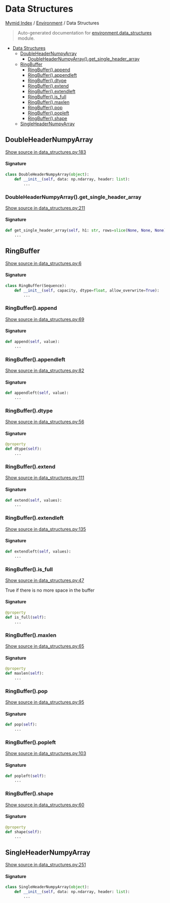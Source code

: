 # Data Structures

[Mymid Index](../README.md#mymid-index) /
[Environment](./index.md#environment) /
Data Structures

> Auto-generated documentation for [environment.data_structures](https://github.com/enricobu96/myMID/blob/main/environment/data_structures.py) module.

- [Data Structures](#data-structures)
  - [DoubleHeaderNumpyArray](#doubleheadernumpyarray)
    - [DoubleHeaderNumpyArray().get_single_header_array](#doubleheadernumpyarray()get_single_header_array)
  - [RingBuffer](#ringbuffer)
    - [RingBuffer().append](#ringbuffer()append)
    - [RingBuffer().appendleft](#ringbuffer()appendleft)
    - [RingBuffer().dtype](#ringbuffer()dtype)
    - [RingBuffer().extend](#ringbuffer()extend)
    - [RingBuffer().extendleft](#ringbuffer()extendleft)
    - [RingBuffer().is_full](#ringbuffer()is_full)
    - [RingBuffer().maxlen](#ringbuffer()maxlen)
    - [RingBuffer().pop](#ringbuffer()pop)
    - [RingBuffer().popleft](#ringbuffer()popleft)
    - [RingBuffer().shape](#ringbuffer()shape)
  - [SingleHeaderNumpyArray](#singleheadernumpyarray)

## DoubleHeaderNumpyArray

[Show source in data_structures.py:183](https://github.com/enricobu96/myMID/blob/main/environment/data_structures.py#L183)

#### Signature

```python
class DoubleHeaderNumpyArray(object):
    def __init__(self, data: np.ndarray, header: list):
        ...
```

### DoubleHeaderNumpyArray().get_single_header_array

[Show source in data_structures.py:211](https://github.com/enricobu96/myMID/blob/main/environment/data_structures.py#L211)

#### Signature

```python
def get_single_header_array(self, h1: str, rows=slice(None, None, None)):
    ...
```



## RingBuffer

[Show source in data_structures.py:6](https://github.com/enricobu96/myMID/blob/main/environment/data_structures.py#L6)

#### Signature

```python
class RingBuffer(Sequence):
    def __init__(self, capacity, dtype=float, allow_overwrite=True):
        ...
```

### RingBuffer().append

[Show source in data_structures.py:69](https://github.com/enricobu96/myMID/blob/main/environment/data_structures.py#L69)

#### Signature

```python
def append(self, value):
    ...
```

### RingBuffer().appendleft

[Show source in data_structures.py:82](https://github.com/enricobu96/myMID/blob/main/environment/data_structures.py#L82)

#### Signature

```python
def appendleft(self, value):
    ...
```

### RingBuffer().dtype

[Show source in data_structures.py:56](https://github.com/enricobu96/myMID/blob/main/environment/data_structures.py#L56)

#### Signature

```python
@property
def dtype(self):
    ...
```

### RingBuffer().extend

[Show source in data_structures.py:111](https://github.com/enricobu96/myMID/blob/main/environment/data_structures.py#L111)

#### Signature

```python
def extend(self, values):
    ...
```

### RingBuffer().extendleft

[Show source in data_structures.py:135](https://github.com/enricobu96/myMID/blob/main/environment/data_structures.py#L135)

#### Signature

```python
def extendleft(self, values):
    ...
```

### RingBuffer().is_full

[Show source in data_structures.py:47](https://github.com/enricobu96/myMID/blob/main/environment/data_structures.py#L47)

True if there is no more space in the buffer

#### Signature

```python
@property
def is_full(self):
    ...
```

### RingBuffer().maxlen

[Show source in data_structures.py:65](https://github.com/enricobu96/myMID/blob/main/environment/data_structures.py#L65)

#### Signature

```python
@property
def maxlen(self):
    ...
```

### RingBuffer().pop

[Show source in data_structures.py:95](https://github.com/enricobu96/myMID/blob/main/environment/data_structures.py#L95)

#### Signature

```python
def pop(self):
    ...
```

### RingBuffer().popleft

[Show source in data_structures.py:103](https://github.com/enricobu96/myMID/blob/main/environment/data_structures.py#L103)

#### Signature

```python
def popleft(self):
    ...
```

### RingBuffer().shape

[Show source in data_structures.py:60](https://github.com/enricobu96/myMID/blob/main/environment/data_structures.py#L60)

#### Signature

```python
@property
def shape(self):
    ...
```



## SingleHeaderNumpyArray

[Show source in data_structures.py:251](https://github.com/enricobu96/myMID/blob/main/environment/data_structures.py#L251)

#### Signature

```python
class SingleHeaderNumpyArray(object):
    def __init__(self, data: np.ndarray, header: list):
        ...
```


